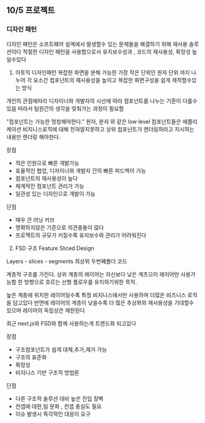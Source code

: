 ## 10/5 프로젝트
### 디자인 패턴
디자인 패턴은 소프트웨어  설계에서 발생할수 있는 문제들을 해결하기 위해 재사용 솔루션이다
적절한 디자인 패턴을 사용함으로서 유지보수성과 , 코드의 재사용성, 확장성 높일수있다

1. 아토믹 디자인패턴
복잡한 화면을 분해 가능한 가장 작은 단위인 원자 단위 까지 나누어 각 요소간 컴포넌트의 재사용성을 높이고 복잡한 화면구성을 쉽게 제작할수있는 방식

개인의 관점에따라 디자이너와 개발자의 시선에 따라 컴포넌트를 나누는 기준이 다를수있음 
따라서 팀원간의 생각을 맞춰가는 과정이 필요함

"컴포넌트는 가능한 멍청해야한다."
원자, 분자 와 같은 low level 컴포넌트들은 애플리케이션 비지니스로직에 대해 전혀알지못하고
상위 컴포넌트가 렌더링하라고 지시하는 내용만 렌더링 해야한다.

장점
- 적은 인원으로 빠른 개발가능
- 효율적인 협업, 디자이너와 개발자 간의 빠른 피드백이 가능
- 컴포넌트의 재사용성이 높다
- 체계적인 컴포넌트 관리가 가능
- 일관성 있는 디자인으로 개발이 가능

단점 
- 매우 큰 러닝 커브
- 명확하지않은 기준으로 의견충돌이 많다
- 프로젝트의 규모가 커질수록 유지보수와 관리가 어려워진다

2. FSD 구조 Feature Sliced Design

Layers - slices - segments
최상위     두번쨰폴더   코드

계층적 구조를 가진다. 
상위 계층의 레이어는 자신보다 낮은 계츠으이 레이어만 사용가능함
한 방향으로 흐르는 선형 플로우를 유지하기위한 목적.

높은 계층에 위치한 레이어일수록 특정 비지니스에서만 사용하며 더많은 비즈니스 로직을 담고있다 
반면에 레이어의 계층이 낮을수록 더 많은 추상화와 재사용성을 기대할수 있으며 레이어의 독립성은 제한된다

최근 next.js와 FSD와 함께 사용하는게 트렌드화 되고있다 

장점
- 구조컴포넌트가 쉽게 대체,추가,제거 가능
- 구조의 표준화
- 확장성
- 비지니스 기반 구조적 방법론

단점
- 다른 구조적 솔루션 대비 높은 진입 장벽
- 컨셉에 대한,팀 문화 , 컨셉 충실도 필요
- 이슈 발생시 즉각적인 대응이 요구 
